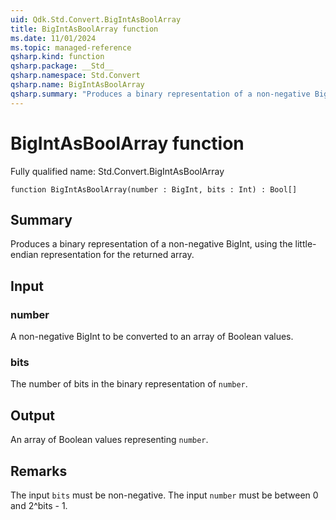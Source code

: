 ```yaml
---
uid: Qdk.Std.Convert.BigIntAsBoolArray
title: BigIntAsBoolArray function
ms.date: 11/01/2024
ms.topic: managed-reference
qsharp.kind: function
qsharp.package: __Std__
qsharp.namespace: Std.Convert
qsharp.name: BigIntAsBoolArray
qsharp.summary: "Produces a binary representation of a non-negative BigInt, using the little-endian representation for the returned array."
---
```


# BigIntAsBoolArray function

Fully qualified name: Std.Convert.BigIntAsBoolArray

```qsharp
function BigIntAsBoolArray(number : BigInt, bits : Int) : Bool[]
```

## Summary
Produces a binary representation of a non-negative BigInt, using the
little-endian representation for the returned array.

## Input
### number
A non-negative BigInt to be converted to an array of Boolean values.
### bits
The number of bits in the binary representation of `number`.

## Output
An array of Boolean values representing `number`.

## Remarks
The input `bits` must be non-negative.
The input `number` must be between 0 and 2^bits - 1.
